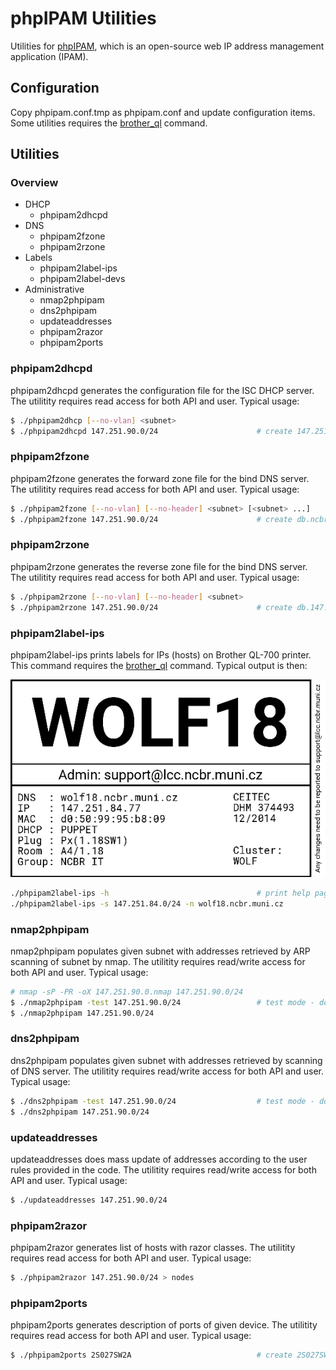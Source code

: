 # phpIPAM Utilities

Utilities for [phpIPAM](https://phpipam.net/), which is an open-source web IP address management application (IPAM). 

## Configuration

Copy phpipam.conf.tmp as phpipam.conf and update configuration items. Some utilities requires the [brother_ql](https://pypi.org/project/brother_ql/) command.

## Utilities

### Overview
* DHCP
  * phpipam2dhcpd
* DNS
  * phpipam2fzone
  * phpipam2rzone
* Labels
  * phpipam2label-ips
  * phpipam2label-devs
* Administrative
  * nmap2phpipam
  * dns2phpipam
  * updateaddresses
  * phpipam2razor
  * phpipam2ports

### phpipam2dhcpd

phpipam2dhcpd generates the configuration file for the ISC DHCP server. The utilitity requires read access for both API and user. Typical usage:

```bash
$ ./phpipam2dhcp [--no-vlan] <subnet>
$ ./phpipam2dhcpd 147.251.90.0/24                      # create 147.251.90.0.conf file for isc-dhcp-server
```

### phpipam2fzone

phpipam2fzone generates the forward zone file for the bind DNS server. The utilitity requires read access for both API and user. Typical usage:

```bash
$ ./phpipam2fzone [--no-vlan] [--no-header] <subnet> [<subnet> ...]
$ ./phpipam2fzone 147.251.90.0/24                      # create db.ncbr.muni.cz file for bind server
```

### phpipam2rzone

phpipam2rzone generates the reverse zone file for the bind DNS server. The utilitity requires read access for both API and user. Typical usage:

```bash
$ ./phpipam2rzone [--no-vlan] [--no-header] <subnet>
$ ./phpipam2rzone 147.251.90.0/24                      # create db.147.251.90 file for bind server
```

### phpipam2label-ips

phpipam2label-ips prints labels for IPs (hosts) on Brother QL-700 printer. This command requires the [brother_ql](https://pypi.org/project/brother_ql/) command. Typical output is then:

![IP Label](/examples/ip.png)


```bash
./phpipam2label-ips -h                                 # print help page   
./phpipam2label-ips -s 147.251.84.0/24 -n wolf18.ncbr.muni.cz
```

### nmap2phpipam

nmap2phpipam populates given subnet with addresses retrieved by ARP scanning of subnet by nmap. The utilitity requires read/write access for both API and user. Typical usage:

```bash
# nmap -sP -PR -oX 147.251.90.0.nmap 147.251.90.0/24
$ ./nmap2phpipam -test 147.251.90.0/24                 # test mode - do not update IPAM
$ ./nmap2phpipam 147.251.90.0/24
```

### dns2phpipam

dns2phpipam populates given subnet with addresses retrieved by scanning of DNS server. The utilitity requires read/write access for both API and user. Typical usage:

```bash
$ ./dns2phpipam -test 147.251.90.0/24                  # test mode - do not update IPAM
$ ./dns2phpipam 147.251.90.0/24
```

### updateaddresses

updateaddresses does mass update of addresses according to the user rules provided in the code. The utilitity requires read/write access for both API and user. Typical usage:

```bash
$ ./updateaddresses 147.251.90.0/24
```

### phpipam2razor

phpipam2razor generates list of hosts with razor classes. The utilitity requires read access for both API and user. Typical usage:

```bash
$ ./phpipam2razor 147.251.90.0/24 > nodes
```

### phpipam2ports

phpipam2ports generates description of ports of given device. The utilitity requires read access for both API and user. Typical usage:

```bash
$ ./phpipam2ports 2S027SW2A                            # create 2S027SW2A.ports file
```

